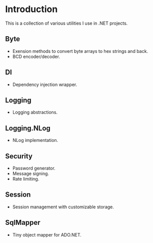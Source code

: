 # Introduction

This is a collection of various utilities I use in .NET projects.

## Byte

* Exension methods to convert byte arrays to hex strings and back. 
* BCD encoder/decoder.

## DI
* Dependency injection wrapper.

## Logging
* Logging abstractions.

## Logging.NLog
* NLog implementation.

## Security
* Password generator.
* Message signing.
* Rate limiting.

## Session
* Session management with customizable storage.

## SqlMapper
* Tiny object mapper for ADO.NET.
